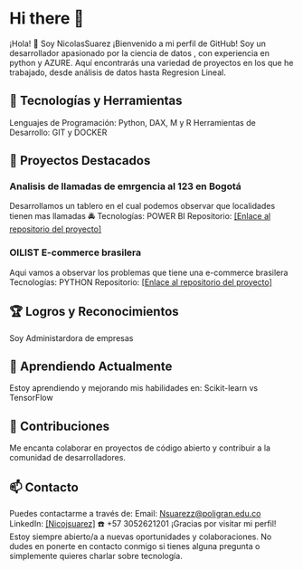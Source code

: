 # Hi there 👋
¡Hola! 👋 Soy NicolasSuarez
¡Bienvenido a mi perfil de GitHub! Soy un desarrollador apasionado por la ciencia de datos , con experiencia en python y AZURE. Aquí encontrarás una variedad de proyectos en los que he trabajado, desde análisis de datos hasta Regresion Lineal.

## 🔧 Tecnologías y Herramientas
Lenguajes de Programación: Python, DAX, M y R
Herramientas de Desarrollo: GIT y DOCKER


## 📂 Proyectos Destacados
### Analisis de llamadas de emrgencia al 123 en Bogotá
Desarrollamos un tablero en el cual podemos observar que localidades tienen mas llamadas 🚔
Tecnologías: POWER BI
Repositorio: [[Enlace al repositorio del proyecto] ](https://github.com/NicoJSuarez2/Llamadas-Emergencia-123)

### OILIST E-commerce brasilera
Aqui vamos a observar los problemas que tiene una e-commerce brasilera 
Tecnologías: PYTHON
Repositorio: [[Enlace al repositorio del proyecto]](https://github.com/NicoJSuarez2/OILIST)


## 🏆 Logros y Reconocimientos
Soy Administardora de empresas 


## 🌱 Aprendiendo Actualmente
Estoy aprendiendo y mejorando mis habilidades en:
Scikit-learn vs TensorFlow

## 🤝 Contribuciones
Me encanta colaborar en proyectos de código abierto y contribuir a la comunidad de desarrolladores. 

## 📫 Contacto
Puedes contactarme a través de:
Email: Nsuarezz@poligran.edu.co
LinkedIn: [[Nicojsuarez]](https://www.linkedin.com/in/nicojsuarez/)
☎️ +57 3052621201 
¡Gracias por visitar mi perfil! Estoy siempre abierto/a a nuevas oportunidades y colaboraciones. No dudes en ponerte en contacto conmigo si tienes alguna pregunta o simplemente quieres charlar sobre tecnología.

